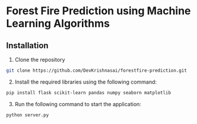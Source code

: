 # Forest Fire Prediction using Machine Learning Algorithms

## Installation

1. Clone the repository

```bash
git clone https://github.com/DevKrishnasai/forestfire-prediction.git
```

2. Install the required libraries using the following command:

```bash
pip install flask scikit-learn pandas numpy seaborn matplotlib
```

3. Run the following command to start the application:

```bash
python server.py
```
